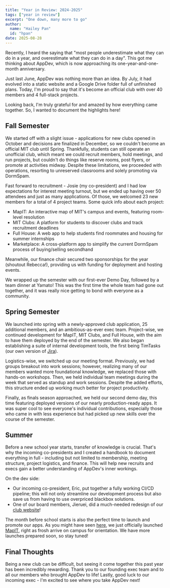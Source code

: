 ```yaml
---
title: "Year in Review: 2024-2025"
tags: ["year in review"]
excerpt: "One down, many more to go"
author:
  name: "Hailey Pan"
  id: "hpan"
date: 2025-08-28
---
```


Recently, I heard the saying that "most people underestimate what they can do in a year, and overestimate what they can do in a day". This got me thinking about AppDev, which is now approaching its one-year-and-one-month anniversary.

Just last June, AppDev was nothing more than an idea. By July, it had evolved into a static website and a Google Drive folder full of unfinished plans. Today, I'm proud to say that it's become an official club with over 40 members and 4 full-stack projects.

Looking back, I'm truly grateful for and amazed by how everything came together. So, I wanted to document the highlights here!

## Fall Semester

We started off with a slight issue - applications for new clubs opened in October and decisions are finalized in December, so we couldn't become an official MIT club until Spring. Thankfully, students can still operate an unofficial club, which meant we could recruit members, hold meetings, and run projects, but couldn't do things like reserve rooms, post flyers, or promote at activities midway. Despite these limitations, we proceeded with operations, resorting to unreserved classrooms and solely promoting via DormSpam.

Fast forward to recruitment - Josie (my co-president) and I had low expectations for interest meeting turnout, but we ended up having over 50 attendees and just as many applications. Of those, we welcomed 23 new members for a total of 4 project teams. Some quick info about each project:

- MapIT: An interactive map of MIT's campus and events, featuring room-level resolution
- MIT Clubs: A platform for students to discover clubs and track recruitment deadlines
- Full House: A web app to help students find roommates and housing for summer internships
- Marketplace: A cross-platform app to simplify the current DormSpam process of buying/selling secondhand

Meanwhile, our finance chair secured two sponsorships for the year (shoutout Rebecca!), providing us with funding for deployment and hosting events.

We wrapped up the semester with our first-ever Demo Day, followed by a team dinner at Yamato! This was the first time the whole team had gone out together, and it was really nice getting to bond with everyone as a community.

## Spring Semester

We launched into spring with a newly-approved club application, 25 additional members, and an ambitious-as-ever exec team. Project-wise, we continued development for MapIT, MIT Clubs, and Full House, with the aim to have them deployed by the end of the semester. We also began establishing a suite of internal development tools, the first being TimTasks (our own version of [Jira](https://www.atlassian.com/software/jira)).

Logistics-wise, we switched up our meeting format. Previously, we had groups breakout into work sessions; however, realizing many of our members wanted more foundational knowledge, we replaced those with hands-on workshops. Then, we held individual team meetings during the week that served as standup and work sessions. Despite the added efforts, this structure ended up working much better for project productivity.

Finally, as finals season approached, we held our second demo day, this time featuring deployed versions of our nearly production-ready apps. It was super cool to see everyone's individual contributions, especially those who came in with less experience but had picked up new skills over the course of the semester.

## Summer

Before a new school year starts, transfer of knowledge is crucial. That's why the incoming co-presidents and I created a handbook to document everything in full - including but not limited to membership, meeting structure, project logistics, and finance. This will help new recruits and execs gain a better understanding of AppDev's inner workings.

On the dev side:

- Our incoming co-president, Eric, put together a fully working CI/CD pipeline; this will not only streamline our development process but also save us from having to use overpriced blackbox solutions.
- One of our board members, Jieruei, did a much-needed redesign of our [club website](https://www.mitappdev.com/)!

The month before school starts is also the perfect time to launch and promote our apps. As you might have seen [here](https://appdev-blog.vercel.app/posts/mapit-launch), we just officially launched [MapIT](https://mitmapit.org), right as frosh arrive on campus for orientation. We have more launches prepared soon, so stay tuned!

## Final Thoughts

Being a new club can be difficult, but seeing it come together this past year has been incredibly rewarding. Thank you to our founding exec team and to all our members who brought AppDev to life! Lastly, good luck to our incoming exec - I'm excited to see where you take AppDev next!
